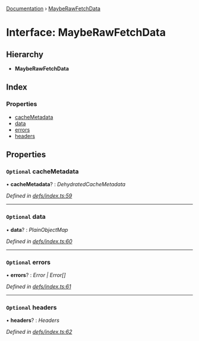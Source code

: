 [Documentation](../README.md) › [MaybeRawFetchData](mayberawfetchdata.md)

# Interface: MaybeRawFetchData

## Hierarchy

* **MaybeRawFetchData**

## Index

### Properties

* [cacheMetadata](mayberawfetchdata.md#optional-cachemetadata)
* [data](mayberawfetchdata.md#optional-data)
* [errors](mayberawfetchdata.md#optional-errors)
* [headers](mayberawfetchdata.md#optional-headers)

## Properties

### `Optional` cacheMetadata

• **cacheMetadata**? : *DehydratedCacheMetadata*

*Defined in [defs/index.ts:59](https://github.com/badbatch/graphql-box/blob/4ea76f5/packages/fetch-manager/src/defs/index.ts#L59)*

___

### `Optional` data

• **data**? : *PlainObjectMap*

*Defined in [defs/index.ts:60](https://github.com/badbatch/graphql-box/blob/4ea76f5/packages/fetch-manager/src/defs/index.ts#L60)*

___

### `Optional` errors

• **errors**? : *Error | Error[]*

*Defined in [defs/index.ts:61](https://github.com/badbatch/graphql-box/blob/4ea76f5/packages/fetch-manager/src/defs/index.ts#L61)*

___

### `Optional` headers

• **headers**? : *Headers*

*Defined in [defs/index.ts:62](https://github.com/badbatch/graphql-box/blob/4ea76f5/packages/fetch-manager/src/defs/index.ts#L62)*
